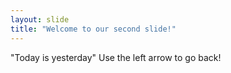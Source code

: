```yaml
---
layout: slide
title: "Welcome to our second slide!"
---
```

"Today is yesterday"
Use the left arrow to go back!
